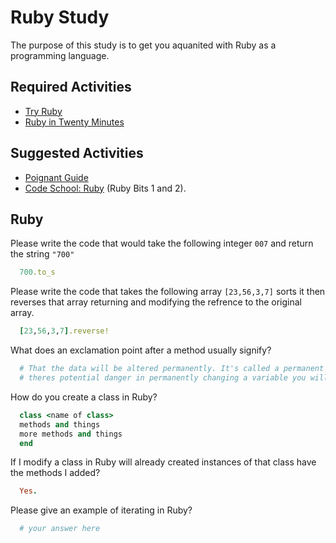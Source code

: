 # Ruby Study

The purpose of this study is to get you aquanited with Ruby as a programming
language.

## Required Activities

-   [Try Ruby](http://tryruby.org/)
-   [Ruby in Twenty Minutes](https://www.ruby-lang.org/en/documentation/quickstart/)

## Suggested Activities

-   [Poignant Guide](http://poignant.guide/)
-   [Code School: Ruby](https://www.codeschool.com/learn/ruby) (Ruby Bits 1 and 2).

## Ruby

Please write the code that would take the following integer `007` and return the
string `"700"`

```ruby
  700.to_s
```

Please write the code that takes the following array `[23,56,3,7]` sorts it
then reverses that array returning and modifying the refrence to the original
array.

```ruby
  [23,56,3,7].reverse!
```

What does an exclamation point after a method usually signify?

```ruby
  # That the data will be altered permanently. It's called a permanent or dangerous change, because of course
  # theres potential danger in permanently changing a variable you will contunue to use.
```

How do you create a class in Ruby?

```ruby
  class <name of class>
  methods and things
  more methods and things
  end
```

If I modify a class in Ruby will already created instances of that class have
the methods I added?

```ruby
  Yes.
```

Please give an example of iterating in Ruby?

```ruby
  # your answer here
```
